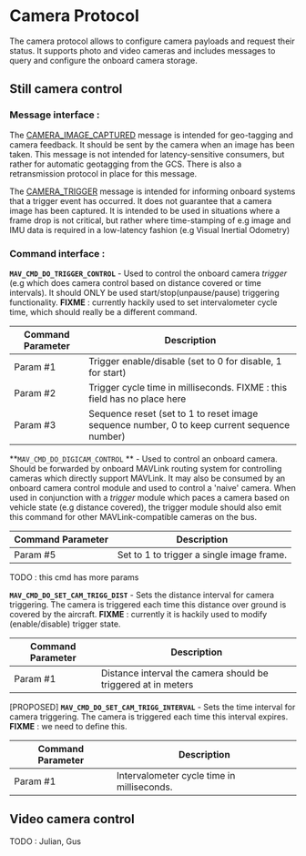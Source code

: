 # Camera Protocol

The camera protocol allows to configure camera payloads and request their status. It supports photo and video cameras and includes messages to query and configure the onboard camera storage.

## Still camera control

### Message interface : 

The [CAMERA\_IMAGE\_CAPTURED](http://mavlink.org/messages/common#CAMERA_IMAGE_CAPTURED) message is intended for geo-tagging and camera feedback. It should be sent by the camera when an image has been taken. This message is not intended for latency-sensitive consumers, but rather for automatic geotagging from the GCS. There is also a retransmission protocol in place for this message.

The [CAMERA\_TRIGGER](http://mavlink.org/messages/common#CAMERA_TRIGGER) message is intended for informing onboard systems that a trigger event has occurred. It does not guarantee that a camera image has been captured. It is intended to be used in situations where a frame drop is not critical, but rather where time-stamping of e.g image and IMU data is required in a low-latency fashion (e.g Visual Inertial Odometry)


### Command interface : 

**`MAV_CMD_DO_TRIGGER_CONTROL`** - Used to control the onboard camera _trigger_ (e.g which does camera control based on distance covered or time intervals). It should ONLY be used start/stop(unpause/pause) triggering functionality. **FIXME** : currently hackily used to set intervalometer cycle time, which should really be a different command. 

| Command Parameter | Description |
| -- | -- |
| Param #1 | Trigger enable/disable (set to 0 for disable, 1 for start) |
| Param #2 | Trigger cycle time in milliseconds. FIXME : this field has no place here |
| Param #3 | Sequence reset (set to 1 to reset image sequence number, 0 to keep current sequence number) |

**`MAV_CMD_DO_DIGICAM_CONTROL` ** - Used to control an onboard camera. Should be forwarded by onboard MAVLink routing system for controlling cameras which directly support MAVLink. It may also be consumed by an onboard camera control module and used to control a 'naive' camera. When used in conjunction with a _trigger_ module which paces a camera based on vehicle state (e.g distance covered), the trigger module should also emit this command for other MAVLink-compatible cameras on the bus.

| Command Parameter | Description |
| -- | -- |
| Param #5 | Set to 1 to trigger a single image frame. |

TODO : this cmd has more params

**`MAV_CMD_DO_SET_CAM_TRIGG_DIST`** - Sets the distance interval for camera triggering. The camera is triggered each time this distance over ground is covered by the aircraft. **FIXME** : currently it is hackily used to modify (enable/disable) trigger state.

| Command Parameter | Description |
| -- | -- |
| Param #1 | Distance interval the camera should be triggered at in meters |

[PROPOSED] **`MAV_CMD_DO_SET_CAM_TRIGG_INTERVAL`** - Sets the time interval for camera triggering. The camera is triggered each time this interval expires. **FIXME** : we need to define this.

| Command Parameter | Description |
| -- | -- |
| Param #1 | Intervalometer cycle time in milliseconds. |


## Video camera control

TODO : Julian, Gus

